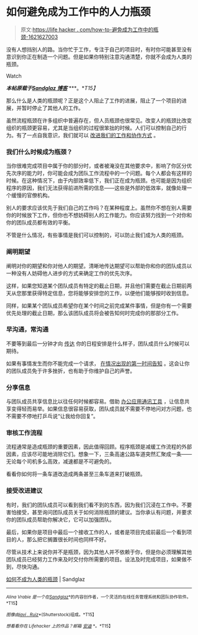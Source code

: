 # 如何避免成为工作中的人力瓶颈

> 原文:[https://life hacker . com/how-to-避免成为工作中的瓶颈-1621627003](https://lifehacker.com/how-to-avoid-being-a-human-bottleneck-at-work-1621627003)

没有人想挡别人的路。当你忙于工作，专注于自己的项目时，有时你可能甚至没有意识到你正在制造一个问题。但是如果你特别注意沟通清楚，你就不会成为人类的瓶颈。

Watch

***本帖原载于***[***Sandglaz 博客***](http://blog.sandglaz.com/human-bottleneck/) ***。**T15】*

那么什么是人类的瓶颈呢？正是这个人阻止了工作的进展，阻止了一个项目的进展，并暂时停止了其他人的工作。

虽然流程瓶颈在许多组织中普遍存在，但人员瓶颈也很常见。改变人的瓶颈比改变组织的瓶颈更容易，尤其是当组织的过程很笨拙的时候。人们可以控制自己的行为。有了一点自我意识，我们就可以 [改进我们的工作和协作方式](https://lifehacker.com/how-can-i-communicate-better-at-the-office-1001505647) 。

### 我们什么时候成为瓶颈？

当你很难完成项目中属于你的部分时，或者被淹没在其他要求中，影响了你区分优先次序的能力时，你可能会成为团队工作流程中的一个问题。每个人都会有这样的时候。在这种情况下，由于内部效率低下，我们正在成为瓶颈。也可能是因为组织程序的原因，我们无法获得前进所需的信息——这些是外部的低效率，就像处理一个缓慢的官僚机构。

别人的要求应该优先于我们自己的工作吗？在某种程度上。虽然你不想在别人需要你的时候放下工作，但你也不想妨碍别人的工作能力。你应该努力找到一个对你和你的团队成员都有效的平衡。

不管是什么情况，有些事情是我们可以控制的，可以防止我们成为人类的瓶颈。

### **阐明期望**

阐明对你的期望和你对他人的期望。清晰地传达期望可以帮助你和你的团队成员以一种没有人妨碍他人进步的方式来确定工作的优先次序。

这样，如果您知道某个团队成员有特定的截止日期，并且他们需要在截止日期前两天从您那里获得特定信息，您将能够安排您的工作，以便他们能够按时收到信息。

同样，如果某个团队成员希望你在某个时间之前完成某件事情，但是你有一个需要优先处理的截止日期，那么该团队成员将会被告知何时完成你的那部分工作。

### **早沟通，常沟通**

不要等到最后一分钟才向 [传达](http://blog.sandglaz.com/how-great-leaders-communicate/) 你的日程安排是什么样子，团队成员什么时候可以期待。

如果有事情发生而你不能完成一个请求， [在情况出现的第一时间告知](https://lifehacker.com/top-10-ways-to-improve-your-communication-skills-1590488550) 。这会让你的团队成员免于许多挫折，也有助于你维护自己的声誉。

### **分享信息**

与团队成员共享信息比以往任何时候都容易。借助 [办公应用](http://blog.sandglaz.com/must-productivity-apps-2014/)[通讯工具](http://blog.sandglaz.com/office-communication-tools/) ，让信息共享变得轻而易举。如果信息很容易获取，团队成员就不需要不停地问对方问题，也不需要不停地打乒乓说“让我给你回复”。

### **审核工作流程**

流程通常是造成瓶颈的重要因素，因此值得回顾。程序瓶颈是减缓工作流程的外部因素，应该尽可能地消除它们。想象一下，三条高速公路车道突然汇聚成一条——无论每个司机多么高效，减速都是不可避免的。

看看你如何将一条车道改造成两条甚至三条车道来打破瓶颈。

### **接受改进建议**

有时，我们的团队成员可以看到我们看不到的东西，因为我们沉浸在工作中。不要害怕接受，甚至询问团队成员关于如何消除瓶颈的建议。当你承认有问题，并要求你的团队成员帮助你解决它，它可以加强团队。

最后，如果你是项目中最后一个接收工作的人，或者是项目完成前最后一个看到项目的人，那么把它搁置很长时间也同样不好。

尽管从技术上来说你并不是瓶颈，因为其他人并不依赖于你，但是你必须理解其他团队成员已经努力工作来及时交付你所需要的项目。设法及时完成项目，如果做不到，尽快沟通。

[如何不成为人类的瓶颈](http://blog.sandglaz.com/human-bottleneck/) | Sandglaz

* * *

<small>*Alina Vrabie 是一个在*</small>[<small>*Sandglaz*</small>](http://www.sandglaz.com/)<small>*的内容创作者，一个灵活的在线任务管理系统和团队协作软件。*T15】</small>

<small>*图像由*</small>[<small>*javi . Ruiz*</small>](http://www.shutterstock.com/pic-177804359/stock-vector-best-cycling-illustration-of-a-happy-young-man-walking-bike-while-on-the-road-there-is-a-big.html?src=fU6ElX4277tDPgKDFYlk6A-1-19)<small>*(Shutterstock)组成。*T15】</small>

<small>*想看看你在 Lifehacker 上的作品？邮箱*</small> [<small>*安迪*</small>](mailto:andy@lifehacker.com) <small>*。*T15】</small>